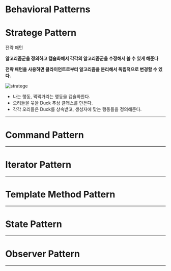 # Behavioral Patterns

# Stratege Pattern



 전략 패턴
  
**알고리즘군을 정의하고 캡슐화해서 각각의 알고리즘군을 수정해서 쓸 수 있게 해준다**

**전략 패턴을 사용하면 클라이언트로부터 알고리즘을 분리해서 독립적으로 변경할 수 있다.**


![stratege](https://github.com/llvnpys/Design_Pattern/assets/172395054/43fe21d0-f3f3-48ba-9a7d-7801f5aa85e8)

- 나는 행동, 꽥꽥거리는 행동을 캡슐화한다.
- 오리들을 묶을 Duck 추상 클래스를 만든다.
- 각각 오리들은 Duck를 상속받고, 생성자에 맞는 행동들을 정의해준다.

---

# Command Pattern

---

# Iterator Pattern

---

# Template Method Pattern

---

# State Pattern

---

# Observer Pattern

---